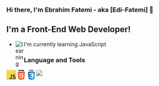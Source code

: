 ### Hi there, I'm Ebrahim Fatemi - aka [Edi-Fatemi] 🙂

## I'm a Front-End Web Developer!

- <img align="left" alt="learning" width="22px" src="https://play-lh.googleusercontent.com/KJQm72EUuAuLaMRdDGzlz5tmtNOxxwD90J5I2uIIMVttgZbK2fK8768TXlBGHNDNpAQ" />I'm currently learning JavaScript

### Language and Tools

<img width="26" src="https://svg-rewriter.sachinraja.workers.dev/?url=https%3A%2F%2Fcdn.jsdelivr.net%2Fnpm%2Fsimple-icons%406%2Ficons%2Fvscode.svg&fill=blue" />
<img align="left" alt="JavaScript" width="26" src="https://raw.githubusercontent.com/github/explore/80688e429a7d4ef2fca1e82350fe8e3517d3494d/topics/javascript/javascript.png" />
<img align="left" alt="HTML5" width="26" src="https://raw.githubusercontent.com/github/explore/80688e429a7d4ef2fca1e82350fe8e3517d3494d/topics/html/html.png" />
<img align="left" alt="CSS3" width="26" src="https://raw.githubusercontent.com/github/explore/80688e429a7d4ef2fca1e82350fe8e3517d3494d/topics/css/css.png" />
